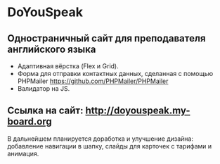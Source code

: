 # DoYouSpeak
## Одностраничный сайт для преподавателя английского языка
- Адаптивная вёрстка (Flex и Grid).
- Форма для отправки контактных данных, сделанная с помощью PHPMailer https://github.com/PHPMailer/PHPMailer
- Валидатор на JS.
## Ссылка на сайт: http://doyouspeak.my-board.org
В дальнейшем планируется доработка и улучшение дизайна: добавление навигации в шапку, слайды для карточек с тарифами и анимация.
